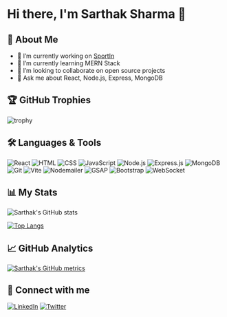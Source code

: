 # Hi there, I'm Sarthak Sharma 👋

## 🚀 About Me

- 🔭 I’m currently working on [SportIn](https://github.com/sarthaksharma52/SportIn)
- 🌱 I’m currently learning MERN Stack
- 👯 I’m looking to collaborate on open source projects
- 💬 Ask me about React, Node.js, Express, MongoDB

## 🏆 GitHub Trophies

![trophy](https://github-profile-trophy.vercel.app/?username=sarthaksharma52&theme=onedark)

## 🛠️ Languages & Tools

![React](https://img.shields.io/badge/React-20232A?style=for-the-badge&logo=react&logoColor=61DAFB)
![HTML](https://img.shields.io/badge/HTML5-E34F26?style=for-the-badge&logo=html5&logoColor=white)
![CSS](https://img.shields.io/badge/CSS3-1572B6?style=for-the-badge&logo=css3&logoColor=white)
![JavaScript](https://img.shields.io/badge/JavaScript-323330?style=for-the-badge&logo=javascript&logoColor=F7DF1E)
![Node.js](https://img.shields.io/badge/Node.js-43853D?style=for-the-badge&logo=node-dot-js&logoColor=white)
![Express.js](https://img.shields.io/badge/Express.js-404D59?style=for-the-badge)
![MongoDB](https://img.shields.io/badge/MongoDB-4EA94B?style=for-the-badge&logo=mongodb&logoColor=white)
![Git](https://img.shields.io/badge/Git-F05032?style=for-the-badge&logo=git&logoColor=white)
![Vite](https://img.shields.io/badge/Vite-646CFF?style=for-the-badge&logo=vite&logoColor=white)
![Nodemailer](https://img.shields.io/badge/Nodemailer-0A1A2F?style=for-the-badge&logo=nodemailer&logoColor=white)
![GSAP](https://img.shields.io/badge/GSAP-88CE02?style=for-the-badge&logo=greensock&logoColor=white)
![Bootstrap](https://img.shields.io/badge/Bootstrap-563D7C?style=for-the-badge&logo=bootstrap&logoColor=white)
![WebSocket](https://img.shields.io/badge/WebSocket-010101?style=for-the-badge&logo=websocket&logoColor=white)

## 📊 My Stats

![Sarthak's GitHub stats](https://github-readme-stats.vercel.app/api?username=sarthaksharma52&show_icons=true&theme=radical)

[![Top Langs](https://github-readme-stats.vercel.app/api/top-langs/?username=sarthaksharma52&layout=compact&theme=radical)](https://github.com/anuraghazra/github-readme-stats)

## 📈 GitHub Analytics

[![Sarthak's GitHub metrics](https://metrics.lecoq.io/sarthaksharma52?template=classic&isocalendar=1&languages=1&stars=1&followup=1&lines=1&projects=1&activity=1&achievements=1&repositories=1&introduction=1&gists=1&isocalendar.duration=full-year&languages.limit=8&languages.threshold=0%25&languages.other=true&languages.colors=github&languages.sections=most-used&languages.indepth=false&languages.analysis.timeout=30&languages.categories=programming&languages.force=github&stars.limit=4&followup.sections=repositories&followup.indepth=false&followup.archived=true&achievements.threshold=C&achievements.secrets=true&achievements.display=compact&achievements.limit=0&repositories.pinned=0&repositories.starred=0&repositories.random=0&introduction.title=true&config.timezone=America%2FToronto)](https://metrics.lecoq.io/)

## 🔗 Connect with me

[![LinkedIn](https://img.shields.io/badge/LinkedIn-0A66C2?style=for-the-badge&logo=linkedin&logoColor=white)](https://www.linkedin.com/in/sarthak-sharma-778b28257/)
[![Twitter](https://img.shields.io/badge/Twitter-1DA1F2?style=for-the-badge&logo=twitter&logoColor=white)](https://twitter.com/sarthaksharma52)

